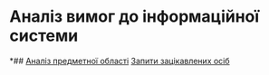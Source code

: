 # Аналіз вимог до інформаційної системи

*## [Аналіз предметної області](https://github.com/antonpodkur/Questionnaire/blob/dev/docs/requirements/Subject%20area%20analysis.md)
[Запити зацікавлених осіб](https://github.com/antonpodkur/Questionnaire/blob/dev/docs/requirements/Inquiries%20from%20interested%20parties.md)
